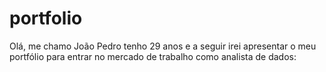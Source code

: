 # portfolio

Olá, me chamo João Pedro tenho 29 anos e a seguir irei apresentar o meu portfólio para entrar no mercado de trabalho como analista de dados:
